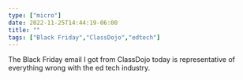 ```yaml
---
type: ["micro"]
date: 2022-11-25T14:44:19-06:00
title: ""
tags: ["Black Friday","ClassDojo","edtech"]
---
```

The Black Friday email I got from ClassDojo today is representative of everything wrong with the ed tech industry.
